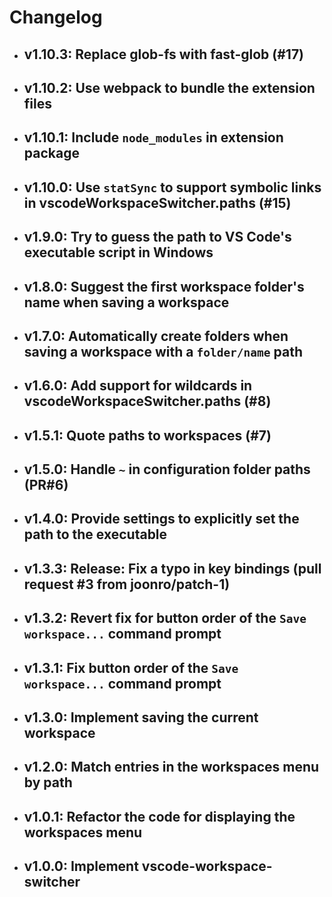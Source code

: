 # Changelog

- ## v1.10.3: Replace glob-fs with fast-glob (#17)

- ## v1.10.2: Use webpack to bundle the extension files

- ## v1.10.1: Include `node_modules` in extension package

- ## v1.10.0: Use `statSync` to support symbolic links in vscodeWorkspaceSwitcher.paths (#15)

- ## v1.9.0: Try to guess the path to VS Code's executable script in Windows

- ## v1.8.0: Suggest the first workspace folder's name when saving a workspace

- ## v1.7.0: Automatically create folders when saving a workspace with a `folder/name` path

- ## v1.6.0: Add support for wildcards in vscodeWorkspaceSwitcher.paths (#8)

- ## v1.5.1: Quote paths to workspaces (#7)

- ## v1.5.0: Handle `~` in configuration folder paths (PR#6)

- ## v1.4.0: Provide settings to explicitly set the path to the executable

- ## v1.3.3: Release: Fix a typo in key bindings (pull request #3 from joonro/patch-1)

- ## v1.3.2: Revert fix for button order of the `Save workspace...` command prompt

- ## v1.3.1: Fix button order of the `Save workspace...` command prompt

- ## v1.3.0: Implement saving the current workspace

- ## v1.2.0: Match entries in the workspaces menu by path

- ## v1.0.1: Refactor the code for displaying the workspaces menu

- ## v1.0.0: Implement vscode-workspace-switcher

